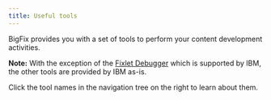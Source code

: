 ```yaml
---
title: Useful tools
---
```


BigFix provides you with a set of tools to perform your content development activities.

**Note:** With the exception of the [Fixlet Debugger](./fixlet_debugger.html)  which is supported by IBM, the other tools are provided by IBM as-is.

Click the tool names in the navigation tree on the right to learn about them.





